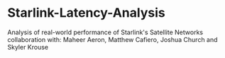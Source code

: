 # Starlink-Latency-Analysis
Analysis of real-world performance of Starlink's Satellite Networks collaboration with: Maheer Aeron, Matthew Cafiero, Joshua Church and Skyler Krouse

